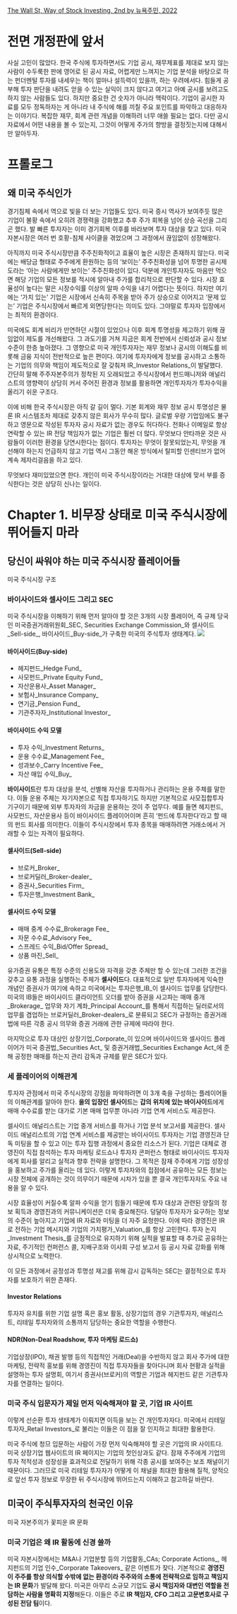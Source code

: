 [The Wall St, Way of Stock Investing, 2nd by 뉴욕주민, 2022][1]

# 전면 개정판에 앞서
사실 고민이 많았다. 한국 주식에 투자하면서도 기업 공시, 재무제표를 제대로 보지 않는 사람이 수두룩한 판에 영어로 된 공시 자료, 어렵게만 느껴지는 기업 분석을 바탕으로 하는 펀더멘털 투자를 내세우는 책이 얼마나 설득력이 있을까, 하는 우려에서다. 힘들게 공부해 투자 판단을 내려도 얻을 수 있는 실익이 크지 않다고 여기고 아예 공시를 보려고도 하지 않는 사람들도 있다.
하지만 중요한 건 숫자가 아니라 맥락이다. 기업이 공시한 자료를 모두 정독하자는 게 아니라 내 주식에 해를 끼칠 주요 포인트를 파악하고 대응하자는 이야기다. 복잡한 재무, 회계 관련 개념을 이해하려 너무 애쓸 필요는 없다. 다만 공시 자료에서 어떤 내용을 볼 수 있는지, 그것이 어떻게 주가의 향방을 결정짓는지에 대해서만 알아두자.

# 프롤로그
## 왜 미국 주식인가
경기침체 속에서 역으로 빛을 더 보는 기업들도 있다. 미국 증시 역사가 보여주듯 많은 기업이 불황 속에서 오히려 경쟁력을 강화했고 추후 주가 회복을 넘어 상승 곡선을 그리곤 했다. 발 빠른 투자자는 이미 경기회복 이후를 바라보며 투자 대상을 찾고 있다. 미국 자본시장은 여러 번 호황-침체 사이클을 겪었으며 그 과정에서 끊임없이 성장해왔다.

아직까지 미국 주식시장만큼 주주친화적이고 효율이 높은 시장은 존재하지 않는다. 미국에는 배당금 형태로 주주에게 환원하는 등의 ‘보이는’ 주주친화성을 넘어 투명한 공시제도라는 ‘아는 사람에게만 보이는’ 주주친화성이 있다. 덕분에 개인투자자도 마음만 먹으면 해당 기업의 모든 정보를 적시에 알아내 주가를 합리적으로 판단할 수 있다. 시장 효율성이 높다는 말은 시장수익률 이상의 알파 수익을 내기 어렵다는 뜻이다. 하지만 여기에는 ‘가치 있는’ 기업은 시장에서 신속히 주목을 받아 주가 상승으로 이어지고 ‘문제 있는’ 기업은 주식시장에서 빠르게 외면당한다는 의미도 있다. 그야말로 투자자 입장에서는 최적의 환경이다.

미국에도 회계 비리가 만연하던 시절이 있었으나 이후 회계 투명성을 제고하기 위해 끊임없이 제도를 개선해왔다. 그 과도기를 거쳐 지금은 회계 전반에서 신뢰성과 공시 정보 수준이 한층 높아졌다. 그 영향으로 미국 개인투자자는 재무 정보나 공시의 이해도를 비롯해 금융 지식이 전반적으로 높은 편이다. 여기에 투자자에게 정보를 공시하고 소통하는 기업의 의무와 책임이 제도적으로 잘 갖춰져 IR\_Investor Relations\_이 발달했다. 간단히 말해 주주자본주의가 정착된 지 오래되었고 주식시장에서 펀드매니저와 애널리스트의 영향력이 상당히 커서 주어진 환경과 정보를 활용하면 개인투자자가 투자수익을 올리기 쉬운 구조다.

이에 비해 한국 주식시장은 아직 갈 길이 멀다. 기본 회계와 재무 정보 공시 투명성은 물론 IR 시스템조차 제대로 갖추지 않은 회사가 무수히 많다. 글로벌 우량 기업임에도 불구하고 영문으로 작성된 투자자 공시 자료가 없는 경우도 허다하다. 전화나 이메일로 항상 연락할 수 있는 IR 전담 책임자가 없는 기업은 훨씬 더 많다. 무엇보다 안타까운 것은 사람들이 이러한 환경을 당연시한다는 점이다. 투자자는 무엇이 잘못되었는지, 무엇을 개선해야 하는지 언급하지 않고 기업 역시 그동안 해온 방식에서 탈피할 인센티브가 없어 계속 제자리걸음을 하고 있다.

무엇보다 재미있었으면 한다. 개인이 미국 주식시장이라는 거대한 대상에 맞서 부를 증식한다는 것은 상당히 신나는 일이다.

# Chapter 1. 비무장 상태로 미국 주식시장에 뛰어들지 마라
## 당신이 싸워야 하는 미국 주식시장 플레이어들
미국 주식시장 구조

### 바이사이드와 셀사이드 그리고 SEC
미국 주식시장을 이해하기 위해 먼저 알아야 할 것은 3개의 시장 플레이어, 즉 규제 당국인 미국증권거래위원회\_SEC, Securities Exchange Commission\_와 셀사이드\_Sell-side\_, 바이사이드\_Buy-side\_가 구축한 미국의 주식투자 생태계다.
![][image-1]

#### 바이사이드(Buy-side)
- 헤지펀드\_Hedge Fund\_
- 사모펀드\_Private Equity Fund\_
- 자산운용사\_Asset Manager\_
- 보험사\_Insurance Company\_
- 연기금\_Pension Fund\_
- 기관주자자\_Institutional Investor\_

#### 바이사이드 수익 모델
- 투자 수익\_Investment Returns\_
- 운용 수수료\_Management Fee\_
- 성과보수\_Carry Incentive Fee\_
- 자산 매입 수익\_Buy\_

**바이사이드**란 투자 대상을 분석, 선별해 자산을 투자하거나 관리하는 운용 주체를 말한다. 이들 운용 주체는 자기자본으로 직접 투자하기도 하지만 기본적으로 사모집합투자 기구이기 때문에 외부 투자자의 자금을 운용하는 것이 주 업무다. 예를 들면 헤지펀드, 사모펀드, 자산운용사 등이 바이사이드 플레이어이며 흔히 ‘펀드에 투자한다’라고 할 때의 펀드 회사를 의미한다. 이들이 주식시장에서 투자 종목을 매매하려면 거래소에서 거래할 수 있는 자격이 필요하다.

#### 셀사이드(Sell-side)
- 브로커\_Broker\_
- 브로커딜러\_Broker-dealer\_
- 증권사\_Securities Firm\_
- 투자은행\_Investment Bank\_

#### 셀사이드 수익 모델
- 매매 중계 수수료\_Brokerage Fee\_
- 자문 수수료\_Advisory Fee\_
- 스프레드 수익\_Bid/Offer Spread\_
- 상품 마진\_Sell\_

유가증권 유통은 특정 수준의 신용도와 자격을 갖춘 주체만 할 수 있는데 그러한 조건을 갖추고 유통 과정을 실행하는 주체가 **셀사이드**다. 대표적으로 일반 투자자에게 익숙한 개념인 증권사가 여기에 속하고 미국에서는 투자은행\_IB\_이 셀사이드 업무를 담당한다. 미국의 IB들은 바이사이드 클라이언트 오더를 받아 증권을 사고파는 매매 중개\_Brokerage\_ 업무와 자기 계좌\_Principal Account\_를 통해서 직접하는 딜러로서의 업무를 겸업하는 브로커딜러\_Broker-dealers\_로 분류되고 SEC가 규정하는 증권거래법에 따른 각종 공시 의무와 증권 거래에 관한 규제에 따라야 한다.

마지막으로 투자 대상인 상장기업\_Corporate\_이 있으며 바이사이드와 셀사이드 플레이어가 미국 증권법\_Securities Act\_ 및 증권거래법\_Securities Exchange Act\_에 준해 공정한 매매를 하는지 관리 감독과 규제를 맡은 SEC가 있다.


### 세 플레이어의 이해관계
투자자 관점에서 미국 주식시장의 강점을 파악하려면 이 3개 축을 구성하는 플레이어들의 이해관계를 알아야 한다. **을의 입장인 셀사이드**는 **갑의 위치에 있는 바이사이드**에게 매매 수수료를 받는 대가로 기본 매매 업무뿐 아니라 기업 연계 서비스도 제공한다.

셀사이드 애널리스트는 기업 중개 서비스를 하거나 기업 분석 보고서를 제공한다. 셀사이드 애널리스트의 기업 연계 서비스를 제공받는 바이사이드 투자자는 기업 경영진과 단독 미팅을 할 수 있고 이는 투자 집행 과정에서 중요한 리소스가 된다. 기업은 대체로 경영진이 직접 참석하는 투자 마케팅 로드쇼나 투자자 콘퍼런스 형태로 바이사이드 투자자에게 회사를 알리고 실적과 향후 전략을 설명한다. 그 목적은 잠재 주주에게 기업 성장성을 홍보하고 주가를 올리는 데 있다. 이렇게 투자자와의 접점에서 공유하는 모든 정보는 시장 전체에 공개하는 것이 의무이기 때문에 시차가 있을 뿐 결국 개인투자자도 주요 내용을 알 수 있다.

시장 효율성이 커질수록 알파 수익을 얻기 힘들기 때문에 투자 대상과 관련된 양질의 정보 획득과 경영진과의 커뮤니케이션은 더욱 중요해진다. 덩달아 투자자가 요구하는 정보의 수준이 높아지고 기업에 IR 자료와 미팅을 더 자주 요청한다. 이에 따라 경영진은 IR로 전하는 기업 메시지와 기업의 가치평가\_Valuation\_를 항상 고민한다. 투자 논지\_Investment Thesis\_를 긍정적으로 유지하기 위해 실적을 발표할 때 추가로 공유하는 자료, 주기적인 컨퍼런스 콜, 지배구조와 이사회 구성 보고서 등 공시 자료 강화를 위해 상시적으로 노력한다.

이 모든 과정에서 공정성과 투명성 재고를 위해 감시 감독하는 SEC는 결정적으로 투자자를 보호하기 위한 존재다.

#### Investor Relations
투자자 유치를 위한 기업 설명 혹은 홍보 활동, 상장기업의 경우 기관투자자, 애널리스트, 리테일 투자자와의 소통까지 담당하는 중요한 역할을 수행한다.

#### NDR(Non-Deal Roadshow, 투자 마케팅 로드쇼)
기업상장(IPO), 채권 발행 등의 직접적인 거래(Deal)을 수반하지 않고 회사 주가에 대한 마케팅, 전략적 홍보를 위해 경영진이 직접 투자자들을 찾아다니며 회사 현황과 실적을 설명하는 투자 설명회, 여기서 증권사(브로커)의 역할은 기업과 헤지펀드 같은 기관투자자를 연결하는 일이다.

### 미국 주식 입문자가 제일 먼저 익숙해져야 할 곳, 기업 IR 사이트
이렇게 선순환 투자 생태계가 이뤄지면 이득을 보는 건 개인투자자다. 미국에서 리테일 투자자\_Retail Investors\_로 불리는 이들은 이 점을 잘 인지하고 최대한 활용한다.

미국 주식에 청므 입문하는 사람이 가장 먼저 익숙해져야 할 곳은 기업의 IR 사이트다. 미국 상장기업 웹사이트의 IR 페이지는 기업의 첫인상과도 같다. 잠재 주주에게 기업의 투자 적적성과 성장성을 효과적으로 전달하기 위해 각종 공시를 보여주는 보조 채널이기 때문이다. 그러므로 미국 리테일 투자자가 어떻게 이 채널을 최대한 활용해 질적, 양적으로 앞선 투자 정보로 무장한 뒤 주식시장에 뛰어드는지 이해하고 참고하길 바란다.

## 미국이 주식투자자의 천국인 이유
미국 자본주의가 꽃피운 IR 문화

### 미국 기업은 왜 IR 활동에 신경 쓸까
미국 자본시장에서는 M&A나 기업분할 등의 기업활동_CAs; Corporate Actions_, 헤지펀드의 기업 인수_Corporate Takeovers_ 같은 이벤트가 잦다. 기본적으로 **경영진이 주주를 항상 의식할 수밖에 없는 환경이라 주주와의 소통에 전략적으로 임하고 책임지는 IR 문화**가 발달해 왔다. 미국은 아무리 소규모 기업도 **공시 책임자와 대변인 역할을 전담하는 사람을 명확히 지정**해둔다. 이들은 주로 **IR 책임자, CFO 그리고 고문변호사로 구성된 전담 팀**이다.  

[1]:	http://www.yes24.com/Product/Goods/105981283

[image-1]:	https://raw.githubusercontent.com/pinch24/Workbench/main/Inbox/The%20Wall%20St%2C%20Way%20of%20Stock%20Investing%2C%202nd%20by%20%EB%89%B4%EC%9A%95%EC%A3%BC%EB%AF%BC%2C%202022/1.1%20Sell-side%2C%20Buy-side.jpg